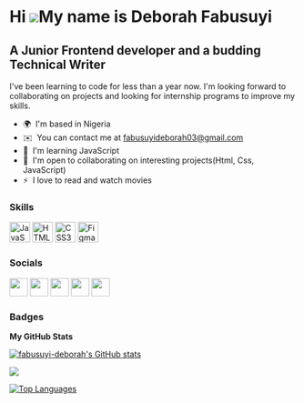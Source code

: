 Hi ![](https://user-images.githubusercontent.com/18350557/176309783-0785949b-9127-417c-8b55-ab5a4333674e.gif)My name is Deborah Fabusuyi
========================================================================================================================================

A Junior Frontend developer and a budding Technical Writer
----------------------------------------------------------

I've been learning to code for less than a year now. I'm looking forward to collaborating on projects and looking for internship programs to improve my skills.

* 🌍  I'm based in Nigeria
* ✉️  You can contact me at [fabusuyideborah03@gmail.com](mailto:fabusuyideborah03@gmail.com)
* 🧠  I'm learning JavaScript
* 🤝  I'm open to collaborating on interesting projects(Html, Css, JavaScript)
* ⚡  I love to read and watch movies

### Skills

<p align="left">
<a href="https://developer.mozilla.org/en-US/docs/Web/JavaScript" target="_blank" rel="noreferrer"><img src="https://raw.githubusercontent.com/danielcranney/readme-generator/main/public/icons/skills/javascript-colored.svg" width="36" height="36" alt="JavaScript" /></a>
<a href="https://developer.mozilla.org/en-US/docs/Glossary/HTML5" target="_blank" rel="noreferrer"><img src="https://raw.githubusercontent.com/danielcranney/readme-generator/main/public/icons/skills/html5-colored.svg" width="36" height="36" alt="HTML5" /></a>
<a href="https://www.w3.org/TR/CSS/#css" target="_blank" rel="noreferrer"><img src="https://raw.githubusercontent.com/danielcranney/readme-generator/main/public/icons/skills/css3-colored.svg" width="36" height="36" alt="CSS3" /></a>
<a href="https://www.figma.com/" target="_blank" rel="noreferrer"><img src="https://raw.githubusercontent.com/danielcranney/readme-generator/main/public/icons/skills/figma-colored.svg" width="36" height="36" alt="Figma" /></a>
</p>


### Socials

<p align="left"> <a href="https://www.github.com/fabusuyi-deborah" target="_blank" rel="noreferrer"><img src="https://raw.githubusercontent.com/danielcranney/readme-generator/main/public/icons/socials/github.svg" width="32" height="32" /></a> <a href="https://Dherrbie.hashnode.dev" target="_blank" rel="noreferrer"><img src="https://raw.githubusercontent.com/danielcranney/readme-generator/main/public/icons/socials/hashnode.svg" width="32" height="32" /></a> <a href="https://www.linkedin.com/in/deborah-fabusuyi" target="_blank" rel="noreferrer"><img src="https://raw.githubusercontent.com/danielcranney/readme-generator/main/public/icons/socials/linkedin.svg" width="32" height="32" /></a> <a href="http://www.medium.com/@fabusuyideorah03" target="_blank" rel="noreferrer"><img src="https://raw.githubusercontent.com/danielcranney/readme-generator/main/public/icons/socials/medium.svg" width="32" height="32" /></a> <a href="https://www.twitter.com/Debbyiecodes" target="_blank" rel="noreferrer"><img src="https://raw.githubusercontent.com/danielcranney/readme-generator/main/public/icons/socials/twitter.svg" width="32" height="32" /></a></p>

### Badges

<b>My GitHub Stats</b>

<a href="http://www.github.com/fabusuyi-deborah"><img src="https://github-readme-stats.vercel.app/api?username=fabusuyi-deborah&show_icons=true&hide=&count_private=true&title_color=6366f1&text_color=ffffff&icon_color=000000&bg_color=171717&hide_border=true&show_icons=true" alt="fabusuyi-deborah's GitHub stats" /></a>

<a href="http://www.github.com/fabusuyi-deborah"><img src="https://github-readme-streak-stats.herokuapp.com/?user=fabusuyi-deborah&stroke=ffffff&background=171717&ring=6366f1&fire=6366f1&currStreakNum=ffffff&currStreakLabel=6366f1&sideNums=ffffff&sideLabels=ffffff&dates=ffffff&hide_border=true" /></a>

<a href="https://github.com/fabusuyi-deborah" align="left"><img src="https://github-readme-stats.vercel.app/api/top-langs/?username=fabusuyi-deborah&langs_count=10&title_color=6366f1&text_color=ffffff&icon_color=000000&bg_color=171717&hide_border=true&locale=en&custom_title=Top%20%Languages" alt="Top Languages" /></a>

